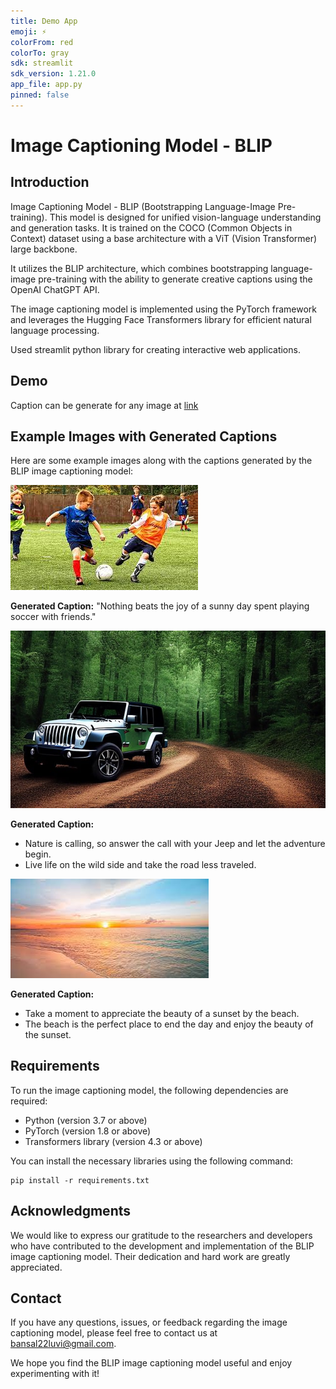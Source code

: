 ```yaml
---
title: Demo App
emoji: ⚡
colorFrom: red
colorTo: gray
sdk: streamlit
sdk_version: 1.21.0
app_file: app.py
pinned: false
---
```

# Image Captioning Model - BLIP

## Introduction
 Image Captioning Model - BLIP (Bootstrapping Language-Image Pre-training). This model is designed for unified vision-language understanding and generation tasks. It is trained on the COCO (Common Objects in Context) dataset using a base architecture with a ViT (Vision Transformer) large backbone.
 
 It utilizes the BLIP architecture, which combines bootstrapping language-image pre-training with the ability to generate creative captions using the OpenAI ChatGPT API.

The image captioning model is implemented using the PyTorch framework and leverages the Hugging Face Transformers library for efficient natural language processing.

Used streamlit python library for creating interactive web applications.

## Demo
Caption can be generate for any image at [link](https://huggingface.co/spaces/luv-bansal/demo-app)


## Example Images with Generated Captions
Here are some example images along with the captions generated by the BLIP image captioning model:

![Image 1](images/football.jpeg)

**Generated Caption:** "Nothing beats the joy of a sunny day spent playing soccer with friends."

![Image 2](images/jeep-woods.jpg)

**Generated Caption:** 
 * Nature is calling, so answer the call with your Jeep and let the adventure begin.
 * Live life on the wild side and take the road less traveled.


![Image 3](images/sunset.jpeg)

**Generated Caption:**
 * Take a moment to appreciate the beauty of a sunset by the beach.
 * The beach is the perfect place to end the day and enjoy the beauty of the sunset.



## Requirements
To run the image captioning model, the following dependencies are required:
- Python (version 3.7 or above)
- PyTorch (version 1.8 or above)
- Transformers library (version 4.3 or above)

You can install the necessary libraries using the following command:

```
pip install -r requirements.txt
```

## Acknowledgments
We would like to express our gratitude to the researchers and developers who have contributed to the development and implementation of the BLIP image captioning model. Their dedication and hard work are greatly appreciated.

## Contact
If you have any questions, issues, or feedback regarding the image captioning model, please feel free to contact us at [bansal22luvi@gmail.com](mailto:bansal22luvi@gmail.com).

We hope you find the BLIP image captioning model useful and enjoy experimenting with it!

